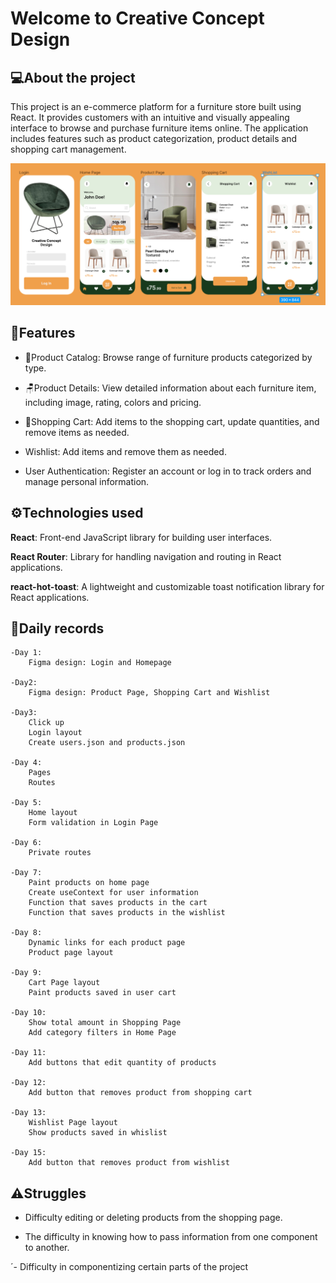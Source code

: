 # Welcome to Creative Concept Design

## 💻About the project

This project is an e-commerce platform for a furniture store built using React. It provides customers with an intuitive and visually appealing interface to browse and purchase furniture items online. The application includes features such as product categorization, product details and shopping cart management.

<img src="./public/figma-design.png"/>

## 📲Features

- 📖Product Catalog: Browse range of furniture products categorized by type.

- 🪑Product Details: View detailed information about each furniture item, including image, rating, colors and pricing.

- 🛒Shopping Cart: Add items to the shopping cart, update quantities, and remove items as needed.

- Wishlist: Add items and remove them as needed.

- User Authentication: Register an account or log in to track orders and manage personal information.

## ⚙️Technologies used
**React**: Front-end JavaScript library for building user interfaces.

**React Router**: Library for handling navigation and routing in React applications.

**react-hot-toast**: A lightweight and customizable toast notification library for React applications.

## 📝Daily records
    -Day 1:
        Figma design: Login and Homepage

    -Day2:
        Figma design: Product Page, Shopping Cart and Wishlist

    -Day3:
        Click up
        Login layout
        Create users.json and products.json

    -Day 4:
        Pages
        Routes

    -Day 5:
        Home layout
        Form validation in Login Page

    -Day 6:
        Private routes

    -Day 7:
        Paint products on home page
        Create useContext for user information
        Function that saves products in the cart
        Function that saves products in the wishlist

    -Day 8:
        Dynamic links for each product page
        Product page layout

    -Day 9:
        Cart Page layout
        Paint products saved in user cart

    -Day 10:
        Show total amount in Shopping Page
        Add category filters in Home Page

    -Day 11:
        Add buttons that edit quantity of products

    -Day 12:
        Add button that removes product from shopping cart

    -Day 13:
        Wishlist Page layout
        Show products saved in whislist

    -Day 15:
        Add button that removes product from wishlist


## ⚠️Struggles

- Difficulty editing or deleting products from the shopping page.

- The difficulty in knowing how to pass information from one component to another.

´- Difficulty in componentizing certain parts of the project

